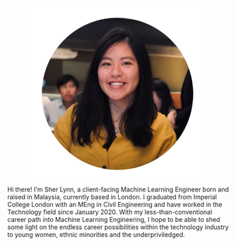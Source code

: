 <p align="center">
<img src="/assets/logo/profile.png" width="400">
</p>

Hi there! I'm Sher Lynn, a client-facing Machine Learning Engineer born and raised in Malaysia, currently based in London. I graduated from Imperial College London with an MEng in Civil Engineering and have worked in the Technology field since January 2020. With my less-than-conventional career path into Machine Learning Engineering, I hope to be able to shed some light on the endless career possibilities within the technology industry to young women, ethnic minorities and the underpriviledged.